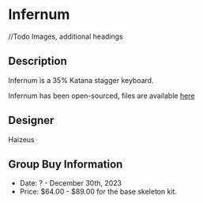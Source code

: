 # Infernum

//Todo Images, additional headings

## Description
Infernum is a 35% Katana stagger keyboard.

Infernum has been open-sourced, files are available [here](https://github.com/HaiZeus0411/Infernum-Files)

## Designer
Haizeus

## Group Buy Information
- Date: ? - December 30th, 2023
- Price: $64.00 - $89.00 for the base skeleton kit.
